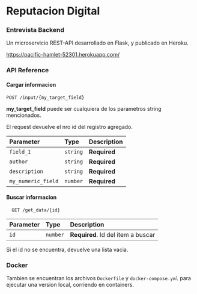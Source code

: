 # Reputacion Digital

### Entrevista Backend

Un microservicio REST-API desarrollado en Flask, y publicado en Heroku.

https://pacific-hamlet-52301.herokuapp.com/

### API Reference

#### Cargar informacion

```http
POST /input/{my_target_field}
```

**my_target_field** puede ser cualquiera de los parametros string mencionados.

El request devuelve el nro id del registro agregado.

| Parameter          | Type     | Description  |
| :----------------- | :------- | :----------- |
| `field_1`          | `string` | **Required** |
| `author`           | `string` | **Required** |
| `description`      | `string` | **Required** |
| `my_numeric_field` | `number` | **Required** |

#### Buscar informacion

```http
  GET /get_data/{id}
```

| Parameter | Type     | Description                        |
| :-------- | :------- | :--------------------------------- |
| `id`      | `number` | **Required**. Id del item a buscar |

Si el id no se encuentra, devuelve una lista vacia.

### Docker

Tambien se encuentran los archivos `Dockerfile` y `docker-compose.yml` para ejecutar una version local, corriendo en containers.

